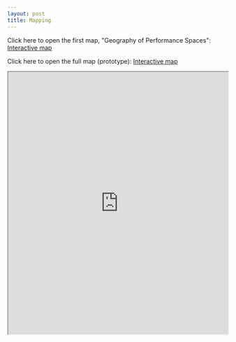 ```yaml
---
layout: post
title: Mapping
---
```




Click here to open the first map, "Geography of Performance Spaces": [Interactive map](https://martinnicastro.github.io/geografia.html)

Click here to open the full map (prototype): [Interactive map](https://martinnicastro.github.io/export_2.html)


<iframe src="https://musictopography.github.io/geografia_ok.html" width="100%" height="600"></iframe>
